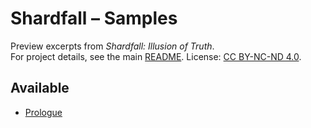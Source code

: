 # Shardfall – Samples

Preview excerpts from *Shardfall: Illusion of Truth*.  
For project details, see the main [README](../README.md). License: [CC BY-NC-ND 4.0](../License).

## Available
- [Prologue](Prologue.md)
